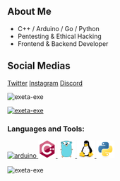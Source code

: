 ## About Me

* C++ / Arduino / Go / Python
* Pentesting & Ethical Hacking
* Frontend & Backend Developer

## Social Medias

[Twitter](https://twitter.com/NobazH)
[Instagram](instagram.com/exeta.exe)
[Discord](https://discord.com/users/396420472595808263)

<p align="left"> <img src="https://komarev.com/ghpvc/?username=exeta-exe&label=Profile%20views&color=0e75b6&style=flat" alt="exeta-exe" /> </p>

<p align="left"> <a href="https://github.com/ryo-ma/github-profile-trophy"><img src="https://github-profile-trophy.vercel.app/?username=exeta-exe" alt="exeta-exe" /></a> </p>

<h3 align="left">Languages and Tools:</h3>
<p align="left"> <a href="https://www.arduino.cc/" target="_blank"> <img src="https://cdn.worldvectorlogo.com/logos/arduino-1.svg" alt="arduino" width="40" height="40"/> </a> <a href="https://www.w3schools.com/cpp/" target="_blank"> <img src="https://raw.githubusercontent.com/devicons/devicon/master/icons/cplusplus/cplusplus-original.svg" alt="cplusplus" width="40" height="40"/> </a> <a href="https://golang.org" target="_blank"> <img src="https://raw.githubusercontent.com/devicons/devicon/master/icons/go/go-original.svg" alt="go" width="40" height="40"/> </a> <a href="https://www.linux.org/" target="_blank"> <img src="https://raw.githubusercontent.com/devicons/devicon/master/icons/linux/linux-original.svg" alt="linux" width="40" height="40"/> </a> <a href="https://www.python.org" target="_blank"> <img src="https://raw.githubusercontent.com/devicons/devicon/master/icons/python/python-original.svg" alt="python" width="40" height="40"/> </a> </p>

<p><img align="center" src="https://github-readme-stats.vercel.app/api/top-langs?username=exeta-exe&show_icons=true&locale=en&layout=compact" alt="exeta-exe" /></p>
